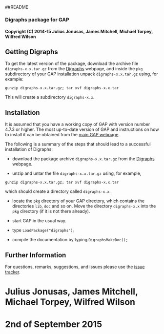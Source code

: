 ##README
### Digraphs package for GAP
#### Copyright (C) 2014-15 Julius Jonusas, James Mitchell, Michael Torpey, Wilfred Wilson

## Getting Digraphs

To get the latest version of the package, download the archive file
`digraphs-x.x.tar.gz` from the
[Digraphs](https://bitbucket.org/james-d-mitchell/digraphs) webpage, and inside
the `pkg` subdirectory of your GAP installation unpack `digraphs-x.x.tar.gz`
using, for example:
```
gunzip digraphs-x.x.tar.gz; tar xvf digraphs-x.x.tar
```
This will create a subdirectory `digraphs-x.x`.

## Installation

It is assumed that you have a working copy of GAP with version number 4.7.3 or
higher.  The most up-to-date version of GAP and instructions on how to install
it can be obtained from the [main GAP webpage](http://www.gap-system.org).

The following is a summary of the steps that should lead to a successful
installation of Digraphs:

* download the package archive `digraphs-x.x.tar.gz` from the
  [Digraphs](https://bitbucket.org/james-d-mitchell/digraphs) webpage.

* unzip and untar the file `digraphs-x.x.tar.gz` using, for example,
```
gunzip digraphs-x.x.tar.gz; tar xvf digraphs-x.x.tar
```
  which should create a directory called `digraphs-x.x`.

* locate the `pkg` directory of your GAP directory, which contains the
  directories `lib`, `doc` and so on. Move the directory `digraphs-x.x` into the
  `pkg` directory (if it is not there already).

* start GAP in the usual way.

* type `LoadPackage("digraphs");`

* compile the documentation by typing `DigraphsMakeDoc();`

## Further Information

For questions, remarks, suggestions, and issues please use the
[issue tracker](http://bitbucket.org/james-d-mitchell/digraphs/issues).

# Julius Jonusas, James Mitchell, Michael Torpey, Wilfred Wilson
# 2nd of September 2015
